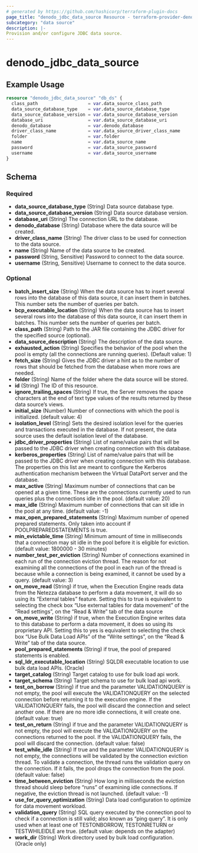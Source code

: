 ```yaml
---
# generated by https://github.com/hashicorp/terraform-plugin-docs
page_title: "denodo_jdbc_data_source Resource - terraform-provider-denodo"
subcategory: "data source"
description: |-
Provision and/or configure JDBC data source.
---
```


# denodo_jdbc_data_source

## Example Usage

```terraform
resource "denodo_jdbc_data_source" "db_ds" {
  class_path                   = var.data_source_class_path
  data_source_database_type    = var.data_source_database_type
  data_source_database_version = var.data_source_database_version
  database_uri                 = var.data_source_database_uri
  denodo_database              = var.denodo_database
  driver_class_name            = var.data_source_driver_class_name
  folder                       = var.folder
  name                         = var.data_source_name
  password                     = var.data_source_password
  username                     = var.data_source_username
}
```

<!-- schema generated by tfplugindocs -->
## Schema

### Required

- **data_source_database_type** (String) Data source database type.
- **data_source_database_version** (String) Data source database version.
- **database_uri** (String) The connection URL to the database.
- **denodo_database** (String) Database where the data source will be created.
- **driver_class_name** (String) The driver class to be used for connection to the data source.
- **name** (String) Name of the data source to be created.
- **password** (String, Sensitive) Password to connect to the data source.
- **username** (String, Sensitive) Username to connect to the data source.

### Optional

- **batch_insert_size** (String) When the data source has to insert several rows into the database of this data source, it can insert them in batches. This number sets the number of queries per batch.
- **bcp_executable_location** (String) When the data source has to insert several rows into the database of this data source, it can insert them in batches. This number sets the number of queries per batch.
- **class_path** (String) Path to the JAR file containing the JDBC driver for the specified source (optional).
- **data_source_description** (String) The description of the data source.
- **exhausted_action** (String) Specifies the behavior of the pool when the pool is empty (all the connections are running queries). (Default value: 1)
- **fetch_size** (String) Gives the JDBC driver a hint as to the number of rows that should be fetched from the database when more rows are needed.
- **folder** (String) Name of the folder where the data source will be stored.
- **id** (String) The ID of this resource.
- **ignore_trailing_spaces** (String) If true, the Server removes the space characters at the end of text type values of the results returned by these data source’s views.
- **initial_size** (Number) Number of connections with which the pool is initialized. (default value: 4)
- **isolation_level** (String) Sets the desired isolation level for the queries and transactions executed in the database. If not present, the data source uses the default isolation level of the database.
- **jdbc_driver_properties** (String) List of name/value pairs that will be passed to the JDBC driver when creating connection with this database.
- **kerberos_properties** (String) List of name/value pairs that will be passed to the JDBC driver when creating connection with this database. The properties on this list are meant to configure the Kerberos authentication mechanism between the Virtual DataPort server and the database.
- **max_active** (String) Maximum number of connections that can be opened at a given time. These are the connections currently used to run queries plus the connections idle in the pool. (default value: 20)
- **max_idle** (String) Maximum number of connections that can sit idle in the pool at any time. (default value: -1)
- **max_open_prepared_statements** (String) Maximum number of opened prepared statements. Only taken into account if POOLPREPAREDSTATEMENTS is true.
- **min_evictable_time** (String) Minimum amount of time in milliseconds that a connection may sit idle in the pool before it is eligible for eviction. (default value: 1800000 - 30 minutes)
- **number_test_per_eviction** (String) Number of connections examined in each run of the connection eviction thread. The reason for not examining all the connections of the pool in each run of the thread is because while a connection is being examined, it cannot be used by a query. (default value: 3)
- **on_move_read** (String) if true, when the Execution Engine reads data from the Netezza database to perform a data movement, it will do so using its “External tables” feature. Setting this to true is equivalent to selecting the check box “Use external tables for data movement” of the “Read settings”, on the “Read & Write” tab of the data source
- **on_move_write** (String) if true, when the Execution Engine writes data to this database to perform a data movement, it does so using its proprietary API. Setting this to yes is equivalent to selecting the check box “Use Bulk Data Load APIs” of the “Write settings”, on the “Read & Write” tab of the data source.
- **pool_prepared_statements** (String) if true, the pool of prepared statements is enabled.
- **sql_ldr_executable_location** (String) SQLDR executable location to use bulk data load APIs. (Oracle)
- **target_catalog** (String) Target catalog to use for bulk load api work.
- **target_schema** (String) Target schema to use for bulk load api work.
- **test_on_borrow** (String) if true and the parameter VALIDATIONQUERY is not empty, the pool will execute the VALIDATIONQUERY on the selected connection before returning it to the execution engine. If the VALIDATIONQUERY fails, the pool will discard the connection and select another one. If there are no more idle connections, it will create one. (default value: true)
- **test_on_return** (String) if true and the parameter VALIDATIONQUERY is not empty, the pool will execute the VALIDATIONQUERY on the connections returned to the pool. If the VALIDATIONQUERY fails, the pool will discard the connection. (default value: false)
- **test_while_idle** (String) If true and the parameter VALIDATIONQUERY is not empty, the connections will be validated by the connection eviction thread. To validate a connection, the thread runs the validation query on the connection. If it fails, the pool drops the connection from the pool. (default value: false)
- **time_between_eviction** (String) How long in milliseconds the eviction thread should sleep before “runs” of examining idle connections. If negative, the eviction thread is not launched. (default value: -1)
- **use_for_query_optimization** (String) Data load configuration to optimize for data movement workload.
- **validation_query** (String) SQL query executed by the connection pool to check if a connection is still valid; also known as “ping query”. It is only used when at least one of TESTONBORROW, TESTONRETURN or TESTWHILEIDLE are true. (default value: depends on the adapter)
- **work_dir** (String) Work directory used by bulk load configuration. (Oracle only)
